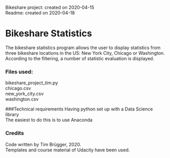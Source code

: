 Bikeshare project: created on 2020-04-15  
Readme: created on 2020-04-18

# Bikeshare Statistics

The bikeshare statistics program allows the user to display statistics from three bikeshare locations in 
the US: New York City, Chicago or Washington.
According to the filtering, a number of statistic evaluation is displayed.

### Files used:
bikeshare_project_tim.py  
chicago.csv  
new_york_city.csv  
washington.csv  

###Technical requirements
Having python set up with a Data Science library  
The easiest to do this is to use Anaconda

### Credits
Code written by Tim Brügger, 2020.  
Templates and course material of Udacity have been used.
